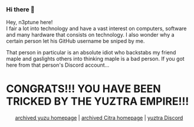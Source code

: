 ### Hi there 👋

Hey, n3ptune here!  
I fair a lot into technology and have a vast interest on computers, software and many hardware that consists on technology. I also wonder why a certain person let his GitHub username be sniped by me.

That person in particular is an absolute idiot who backstabs my friend maple and gaslights others into thinking maple is a bad person. If you got here from that person's Discord account...

# CONGRATS!!! YOU HAVE BEEN TRICKED BY THE YUZTRA EMPIRE!!!

<p align="center">
  <a href="https://web.archive.org/web/20240301204319/https://yuzu-emu.org/">archived yuzu homepage</a> |
  <a href="https://web.archive.org/web/20240229205107/https://citra-emu.org/">archived Citra homepage</a> |
  <a href="https://discord.gg/PJBCFavDxx">yuztra Discord</a>
</p>
<!--
**yuztra/yuztra** is a ✨ _special_ ✨ repository because its `README.md` (this file) appears on your GitHub profile.

Here are some ideas to get you started:

- 🔭 I’m currently working on ...
- 🌱 I’m currently learning ...
- 👯 I’m looking to collaborate on ...
- 🤔 I’m looking for help with ...
- 💬 Ask me about ...
- 📫 How to reach me: ...
- 😄 Pronouns: ...
- ⚡ Fun fact: ...
-->
